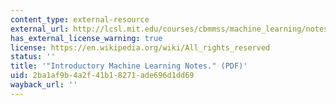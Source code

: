 ```yaml
---
content_type: external-resource
external_url: http://lcsl.mit.edu/courses/cbmmss/machine_learning/notes/MLNotes_Oct16.pdf
has_external_license_warning: true
license: https://en.wikipedia.org/wiki/All_rights_reserved
status: ''
title: '"Introductory Machine Learning Notes." (PDF)'
uid: 2ba1af9b-4a2f-41b1-8271-ade696d1dd69
wayback_url: ''
---
```


